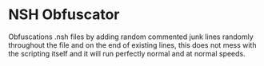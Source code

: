 # NSH Obfuscator

Obfuscations .nsh files by adding random commented junk lines randomly throughout the file and on the end of existing lines, this does not mess with the scripting itself and it will run perfectly normal and at normal speeds. 

